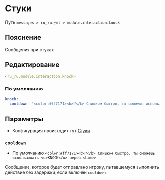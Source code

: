 # Стуки
Путь `messages > ru_ru.yml > module.interaction.knock`

## Пояснение
Сообщения при стуках

## Редактирование
```yaml
<ru_ru.module.interaction.knock>
```

### По умолчанию
```yaml
knock:
  cooldown: "<color:#ff7171><b>⁉</b> Слишком быстро, ты сможешь использовать <u>KNOCK</u> через <time>"
```

## Параметры

- Конфигурация происходит тут [Стуки](/ru/config/module/interaction/knock/)

### `cooldown`
- По умолчанию `<color:#ff7171><b>⁉</b> Слишком быстро, ты сможешь использовать <u>KNOCK</u> через <time>`

Сообщение, которое будет отправлено игроку, пытавшемуся выполнить действие без задержки, если включен `cooldown`
